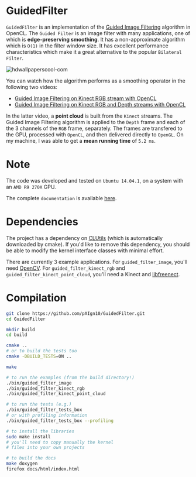 # GuidedFilter
`GuidedFilter` is an implementation of the [Guided Image Filtering](http://research.microsoft.com/en-us/um/people/kahe/eccv10/) algorithm in OpenCL. The `Guided Filter` is an image filter with many applications, one of which is **edge-preserving smoothing**. It has a non-approximate algorithm which is `O(1)` in the filter window size. It has excellent performance characteristics which make it a great alternative to the popular `Bilateral Filter`.

![hdwallpaperscool-com](http://i76.photobucket.com/albums/j16/paign10/www-hdwallpaperscool-com_zpsn7dqj7j4.png)

You can watch how the algorithm performs as a smoothing operator in the following two videos:
* [Guided Image Filtering on Kinect RGB stream with OpenCL](https://www.youtube.com/watch?v=cFQu10OsztI)
* [Guided Image Filtering on Kinect RGB and Depth streams with OpenCL](https://www.youtube.com/watch?v=PTLU1SiHCEY)

In the latter video, a **point cloud** is built from the `Kinect` streams. The Guided Image Filtering algorithm is applied to the `Depth` frame and each of the 3 channels of the `RGB` frame, separately. The frames are transfered to the GPU, processed with `OpenCL`, and then delivered directly to `OpenGL`. On my machine, I was able to get a **mean running time** of `5.2 ms`.

# Note
The code was developed and tested on `Ubuntu 14.04.1`, on a system with an `AMD R9 270X` GPU.

The complete `documentation` is available [here](http://guided-filter.paign10.me).

# Dependencies
The project has a dependency on [CLUtils](https://github.com/pAIgn10/CLUtils) (which is automatically downloaded by cmake). If you'd like to remove this dependency, you should be able to modify the kernel interface classes with minimal effort.

There are currently 3 example applications. For `guided_filter_image`, you'll need [OpenCV](https://github.com/jayrambhia/Install-OpenCV). For `guided_filter_kinect_rgb` and `guided_filter_kinect_point_cloud`, you'll need a Kinect and [libfreenect](https://github.com/OpenKinect/libfreenect/).

# Compilation

```bash
git clone https://github.com/pAIgn10/GuidedFilter.git
cd GuidedFilter

mkdir build
cd build

cmake ..
# or to build the tests too
cmake -DBUILD_TESTS=ON ..

make

# to run the examples (from the build directory!)
./bin/guided_filter_image
./bin/guided_filter_kinect_rgb
./bin/guided_filter_kinect_point_cloud

# to run the tests (e.g.)
./bin/guided_filter_tests_box
# or with profiling information
./bin/guided_filter_tests_box --profiling

# to install the libraries
sudo make install
# you'll need to copy manually the kernel 
# files into your own projects

# to build the docs
make doxygen
firefox docs/html/index.html
```